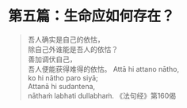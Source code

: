 ---
---


# 第五篇：生命应如何存在？

> 吾人确实是自己的依怙，  
> 除自己外谁能是吾人的依怙？  
> 善加调伏自己，  
> 吾人便能获得难得的依怙。 Attā hi attano nātho,  
> ko hi nātho paro siyā;  
> Attanā hi sudantena,  
> nāthaṁ labhati dullabhaṁ. 《法句经》第160偈